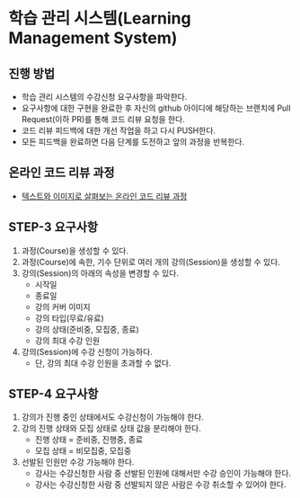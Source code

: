 # 학습 관리 시스템(Learning Management System)
## 진행 방법
* 학습 관리 시스템의 수강신청 요구사항을 파악한다.
* 요구사항에 대한 구현을 완료한 후 자신의 github 아이디에 해당하는 브랜치에 Pull Request(이하 PR)를 통해 코드 리뷰 요청을 한다.
* 코드 리뷰 피드백에 대한 개선 작업을 하고 다시 PUSH한다.
* 모든 피드백을 완료하면 다음 단계를 도전하고 앞의 과정을 반복한다.

## 온라인 코드 리뷰 과정
* [텍스트와 이미지로 살펴보는 온라인 코드 리뷰 과정](https://github.com/next-step/nextstep-docs/tree/master/codereview)

## STEP-3 요구사항
1. 과정(Course)을 생성할 수 있다.
2. 과정(Course)에 속한, 기수 단위로 여러 개의 강의(Session)을 생성할 수 있다.
3. 강의(Session)의 아래의 속성을 변경할 수 있다.
   - 시작일
   - 종료일
   - 강의 커버 이미지
   - 강의 타입(무료/유료)
   - 강의 상태(준비중, 모집중, 종료)
   - 강의 최대 수강 인원
4. 강의(Session)에 수강 신청이 가능하다.
   - 단, 강의 최대 수강 인원을 초과할 수 없다.

## STEP-4 요구사항
1. 강의가 진행 중인 상태에서도 수강신청이 가능해야 한다.
2. 강의 진행 상태와 모집 상태로 상태 값을 분리해야 한다.
   - 진행 상태 = 준비중, 진행중, 종료
   - 모집 상태 = 비모집중, 모집중
3. 선발된 인원만 수강 가능해야 한다.
   - 강사는 수강신청한 사람 중 선발된 인원에 대해서만 수강 승인이 가능해야 한다.
   - 강사는 수강신청한 사람 중 선발되지 않은 사람은 수강 취소할 수 있어야 한다.